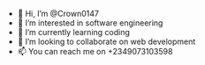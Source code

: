 - 👋 Hi, I’m @Crown0147
- 👀 I’m interested in software engineering
- 🌱 I’m currently learning coding
- 💞️ I’m looking to collaborate on web development
- 📫 You can reach me on +2349073103598

<!---
Crown0147-maker/Crown0147-maker is a ✨ special ✨ repository because its `README.md` (this file) appears on your GitHub profile.
You can click the Preview link to take a look at your changes.
--->
